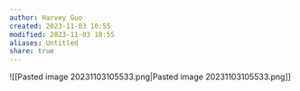 ```yaml
---
author: Harvey Guo
created: 2023-11-03 10:55
modified: 2023-11-03 10:55
aliases: Untitled
share: true
---
```

![[Pasted image 20231103105533.png|Pasted image 20231103105533.png]]
